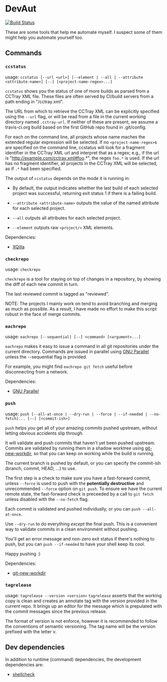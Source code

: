DevAut
======

[![Build Status](https://travis-ci.org/barnardb/devaut.svg?branch=master)](https://travis-ci.org/barnardb/devaut)

These are some tools that help me automate myself.
I suspect some of them might help you automate yourself too.


Commands
--------

<!-- BEGIN AUTOGEN COMMAND DESCRIPTIONS -->

### `ccstatus`

usage: `ccstatus [--url <url>] [--element | --all | --attribute <attribute-name>] [--] [<project-name-regex>...]`

`ccstatus` shows you the status of one of more builds as parsed from a CCTray XML file.
These files are often served by CI/build servers from a path ending in "/cctray.xml".

The URL from which to retrieve the CCTray XML can be explicitly specified using the `--url` flag,
or will be read from a file in the current working directory named `.cctray-url`.
If neither of these are present,
we assume a travis-ci.org build based on the first GitHub repo found in .git/config.

For each <project-name-regex> on the command line,
all projects whose name maches the extended regular expression will be selected.
If no `<project-name-regex>`s are specified on the command line,
ccstatus will look for a fragment identifier in the CCTray XML url and interpret that as a regex;
e.g., if the url is "http://example.com/cctray.xml#foo.*",
the regex `foo.*` is used.
If the url has no fragment identifier,
all projects in the CCTray XML will be selected,
as if `.*` had been specified.

The output of `ccstatus` depends on the mode it is running in:

* By default, the output indicates whether the last build of each selected project was successful,
  returning exit status 1 if there is a failing build.

* `--attribute <attribute-name>` outputs the value of the named attribute for each selected project.

* `--all` outputs all attributes for each selected project.

* `--element` outputs raw `<project/>` XML elements.

Dependencies:

* [XQilla](http://xqilla.sourceforge.net/HomePage)


### `checkrepo`

usage: `checkrepo`

`checkrepo` is a tool for staying on top of changes in a repository,
by showing the diff of each new commit in turn.

The last reviewed commit is tagged as "reviewed".

NOTE: The projects I mainly work on tend to avoid branching and merging as much as possible.
As a result, I have made no effort to make this script robust in the face of merge commits.


### `eachrepo`

usage: `eachrepo [--sequential] [--] <command> [<argument>...]`

`eachrepo` makes it easy to issue a command in all git repositories under the current directory.
Commands are issued in parallel using [GNU Parallel] unless the --sequential flag is provided.

For example, you might find `eachrepo git fetch` useful before disconnecting from a network.

Dependencies:

* [GNU Parallel]

[GNU Parallel]: http://www.gnu.org/software/parallel/


### `push`

usage: `push [--all-at-once | --dry-run | --force | --if-needed | --no-fetch]... [--] [<commit-ish>]`

`push` helps you get all of your amazing commits pushed upstream,
without letting obvious accidents slip through.

It will validate and push commits that haven't yet been pushed upstream.
Commits are validated by running them in a shadow worktree using [git-new-workdir],
so that you can keep on working while the build is running.

The current branch is pushed by default, or you can specify the commit-ish (branch, commit, HEAD, …) to use.

The first step is a check to make sure you have a fast-forward commit,
unless `--force` is used to push with the **potentially destructive** and unrecommended `--force` option on `git push`.
To ensure we have the current remote state,
the fast-forward check is preceeded by a call to `git fetch` unless disabled with the `--no-fetch` flag.

Each commit is validated and pushed individually, or you can `push --all-at-once`.

Use `--dry-run` to do everything *except* the final push.
This is a convenient way to validate commits in a clean environment without pushing.

You'll get an error message and non-zero exit status if there's nothing to push,
but you can `push --if-needed` to have your shell keep its cool.

Happy pushing :)

Dependencies:

* [git-new-workdir]

[git-new-workdir]: https://github.com/git/git/blob/master/contrib/workdir/git-new-workdir


### `tagrelease`

usage: `tagrelease --version <version>`
`tagrelease` asserts that the working copy is clean and creates an annotate tag
with the version provided in the current repo. It brings up an editor for the
message which is prepulated with the commit messages since the previous
release.

The format of version is not enforce, however it is recommended to follow the
conventions of semantic versioning. The tag name will be the version prefixed
with the letter v.

<!-- END AUTOGEN COMMAND DESCRIPTIONS -->


Dev dependencies
----------------

In addition to runtime (command) dependencies, the development dependencies
are:

* [shellcheck](https://github.com/koalaman/shellcheck)
